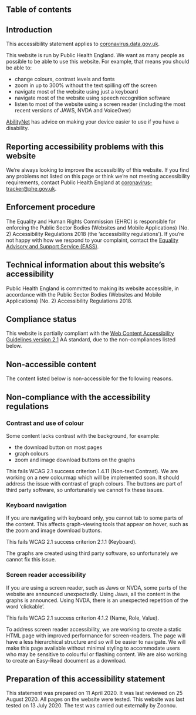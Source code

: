 ## Table of contents

## Introduction

This accessibility statement applies to [coronavirus.data.gov.uk](https://coronavirus.data.gov.uk).

This website is run by Public Health England. We want as many people as possible to be able to use this website. For example, that means you should be able to:

* change colours, contrast levels and fonts
* zoom in up to 300% without the text spilling off the screen
* navigate most of the website using just a keyboard
* navigate most of the website using speech recognition software
* listen to most of the website using a screen reader (including the most recent versions of JAWS, NVDA and VoiceOver)

[AbilityNet](https://mcmw.abilitynet.org.uk/) has advice on making your device easier to use if you have a disability.

## Reporting accessibility problems with this website

We’re always looking to improve the accessibility of this website. If you find any problems not listed on this page or think we’re not meeting accessibility requirements, contact Public Health England at coronavirus-tracker@phe.gov.uk.

## Enforcement procedure

The Equality and Human Rights Commission (EHRC) is responsible for enforcing the Public Sector Bodies (Websites and Mobile Applications) (No. 2) Accessibility Regulations 2018 (the ‘accessibility regulations’). If you’re not happy with how we respond to your complaint, contact the [Equality Advisory and Support Service (EASS)](https://www.equalityadvisoryservice.com/).

## Technical information about this website’s accessibility

Public Health England is committed to making its website accessible, in accordance with the Public Sector Bodies (Websites and Mobile Applications) (No. 2) Accessibility Regulations 2018.

## Compliance status

This website is partially compliant with the [Web Content Accessibility Guidelines version 2.1](https://www.w3.org/TR/WCAG21/) AA standard, due to the non-compliances listed below.

## Non-accessible content

The content listed below is non-accessible for the following reasons.

## Non-compliance with the accessibility regulations

### Contrast and use of colour

Some content lacks contrast with the background, for example:

* the download button on most pages
* graph colours
* zoom and image download buttons on the graphs

This fails WCAG 2.1 success criterion 1.4.11 (Non-text Contrast).
We are working on a new colourmap which will be implemented soon. It should address the issue with contrast of graph colours. The buttons are part of third party software, so unfortunately we cannot fix these issues.


### Keyboard navigation

If you are navigating with keyboard only, you cannot tab to some parts of the content. This affects graph-viewing tools that appear on hover, such as the zoom and image download buttons.

This fails WCAG 2.1 success criterion 2.1.1 (Keyboard).

The graphs are created using third party software, so unfortunately we cannot fix this issue.

### Screen reader accessibility

If you are using a screen reader, such as Jaws or NVDA, some parts of the website are announced unexpectedly. Using Jaws, all the content in the graphs is announced. Using NVDA, there is an unexpected repetition of the word ‘clickable’.

This fails WCAG 2.1 success criterion 4.1.2 (Name, Role, Value).

To address screen reader accessibility, we are working to create a static HTML page with improved performance for screen-readers. The page will have a less hierarchical structure and so will be easier to navigate. We will make this page available without minimal styling to accommodate users who may be sensitive to colourful or flashing content. We are also working to create an Easy-Read document as a download.


## Preparation of this accessibility statement

This statement was prepared on 11 April 2020. It was last reviewed on 25 August 2020. All pages on the website were tested.
This website was last tested on 13 July 2020. The test was carried out externally by Zoonou.
